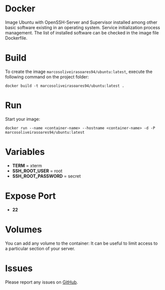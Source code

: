 # Docker
Image Ubuntu with OpenSSH-Server and Supervisor installed among other basic software existing in an operating system. Service initialization process management. The list of installed software can be checked in the image file Dockerfile.

# Build
To create the image `marcosoliveirasoares94/ubuntu:latest`, execute the following command on the project folder:

    docker build -t marcosoliveirasoares94/ubuntu:latest .

# Run
Start your image:

    docker run --name <container-name> --hostname <container-name> -d -P marcosoliveirasoares94/ubuntu:latest

# Variables
* **TERM** =  xterm
* **SSH_ROOT_USER** =  root
* **SSH_ROOT_PASSWORD** =  secret

# Expose Port
* **22**

# Volumes
You can add any volume to the container: It can be useful to limit access to a particular section of your server.

# Issues
Please report any issues on [GitHub](https://github.com/marcosoliveirasoares94/Docker/issues).
